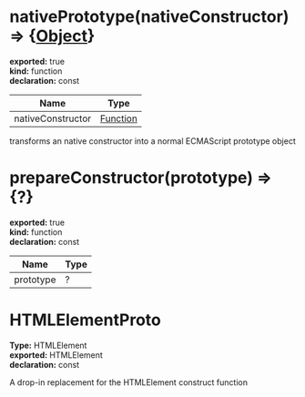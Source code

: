 # nativePrototype(nativeConstructor) => {[Object](https://developer.mozilla.org/en-US/docs/Web/JavaScript/Reference/Global_Objects/Object)}          
  
**exported:** true          
**kind:** function          
**declaration:** const          
  
| Name | Type |            
|------|------|            
| nativeConstructor | [Function](https://developer.mozilla.org/en-US/docs/Web/JavaScript/Reference/Global_Objects/Function/prototype) |          
  
transforms an native constructor into a normal ECMAScript prototype object          
# prepareConstructor(prototype) => {?}        
  
**exported:** true        
**kind:** function        
**declaration:** const        
  
| Name | Type |          
|------|------|          
| prototype | ? |        
  
  
# HTMLElementProto      
  
**Type:** HTMLElement      
**exported:** HTMLElement      
**declaration:** const      
  
A drop-in replacement for the HTMLElement construct function      
